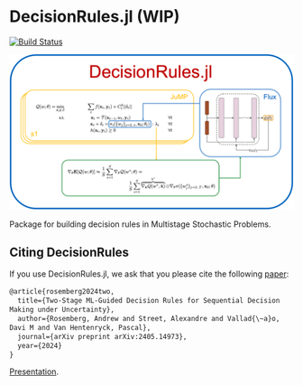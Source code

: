 # DecisionRules.jl (WIP)

[![Build Status](https://github.com/andrewrosemberg/DecisionRules.jl/actions/workflows/CI.yml/badge.svg?branch=main)](https://github.com/andrewrosemberg/DecisionRules.jl/actions/workflows/CI.yml?query=branch%3Amain)

![](https://github.com/andrewrosemberg/DecisionRules.jl/blob/main/decision_rules.png)

Package for building decision rules in Multistage Stochastic Problems.


## Citing  DecisionRules

If you use DecisionRules.jl, we ask that you please cite the following [paper](https://arxiv.org/pdf/2405.14973):

```
@article{rosemberg2024two,
  title={Two-Stage ML-Guided Decision Rules for Sequential Decision Making under Uncertainty},
  author={Rosemberg, Andrew and Street, Alexandre and Vallad{\~a}o, Davi M and Van Hentenryck, Pascal},
  journal={arXiv preprint arXiv:2405.14973},
  year={2024}
}
```
[Presentation](https://www.youtube.com/watch?v=JhgHKYvga2s&list=PLP8iPy9hna6TAzZJvloYK9NBD5qgFJ1PQ&index=14&ab_channel=TheJuliaProgrammingLanguage).

